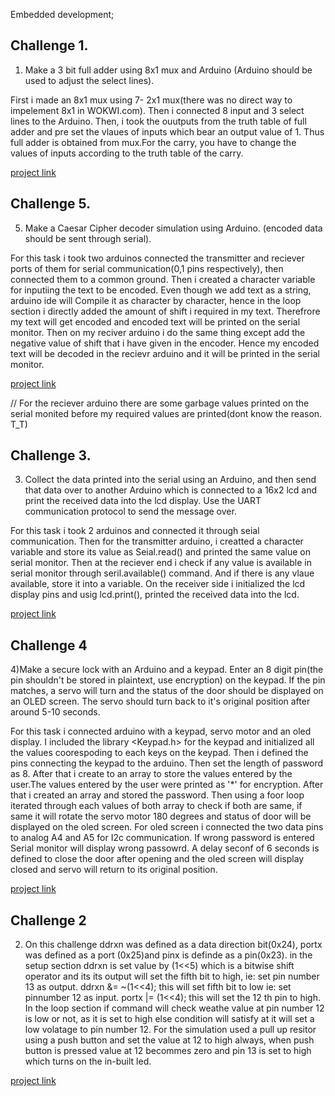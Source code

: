 Embedded development;

## Challenge 1.
1) Make a 3 bit full adder using 8x1 mux and Arduino (Arduino should be used to adjust the select lines).

First i made an 8x1 mux using 7- 2x1 mux(there was no direct way to impelement 8x1 in WOKWI.com). Then i connected 8 input and 3 select lines to the Arduino. Then, i took the ouutputs from the truth table of full adder and pre set the vlaues of inputs which bear an output value of 1. Thus full adder is obtained from mux.For the carry, you have to change the values of inputs according to the truth table  of the carry.

[project link](https://wokwi.com/projects/394438977301562369)


## Challenge 5.
5) Make a Caesar Cipher decoder simulation using Arduino. (encoded data should be sent through serial).

 For this task i took two arduinos connected the transmitter and reciever ports of them for serial communication(0,1 pins respectively), then connected them to a common ground. Then i created a character variable for inputiing the text to be encoded. Even though we add text as a string, arduino ide will Compile it as character by character, hence in the loop section i directly added the amount of shift i required in my text. Therefrore my text will get encoded and encoded text will be printed on the serial monitor. Then on my reciver arduino i do the same thing except add the negative value of shift that i have given in the encoder. Hence my encoded text will be decoded in the recievr arduino and it will be printed in the serial monitor.

 [project link](https://www.tinkercad.com/things/5TJy9A5oKBb-shiny-allis-hango/editel)

 // For the reciever arduino there are some garbage values printed on the serial monited before my required values are printed(dont know the reason. T_T)

## Challenge 3.
3)  Collect the data printed into the serial using an Arduino, and then send that data over to another Arduino which is connected to a 16x2 lcd and print the received data into the lcd display. Use the UART communication protocol to send the message over.

For this task i took 2 arduinos and connected it through seial communication. Then for the transmitter arduino, i creatted a character variable and store its value as Seial.read() and printed the same value on serial monitor. Then at the reciever end i check if any value is available in serial monitor through seril.available() command. And if there is any vlaue available, store it into a variable. On the receiver side i initialized the lcd display pins and usig lcd.print(), printed the received data into the lcd.    

[project link](https://www.tinkercad.com/things/9fhaL8M3EhR-bodacious-krunk-wluff/editel?tenant=circuits)

## Challenge 4

4)Make a secure lock with an Arduino and a keypad. Enter an 8 digit pin(the pin shouldn't be stored in plaintext, use encryption) on the keypad. If the pin matches, a servo will turn and the status of the door should be displayed on an OLED screen. The servo should turn back to it's original position after around 5-10 seconds.

For this task i connected arduino with a keypad, servo motor and an oled display. I included the library <Keypad.h> for the keypad and initialized all the values coorespoding to each  keys on the keypad. Then i defined the pins connecting the keypad to the arduino. Then set the length of password as 8. After that i create to an array to store the values entered by the user.The values entered by the user were printed as '*' for encryption. After that i created an array and stored the password. Then using a foor loop iterated through each values of both array to check
if both are same, if same it will rotate the servo motor 180 degrees and status of door will be displayed on the oled screen. For oled screen i connected the two data pins to analog A4 and A5 for I2c communication. If wrong password is entered Serial monitor will display wrong passowrd. A delay seconf of 6 seconds is defined to close the door after opening and the oled screen will display closed and servo will return to its original position.

[project link](https://wokwi.com/projects/396301889925358593)
   
## Challenge 2
2)  On this challenge ddrxn was defined as a data direction bit(0x24), portx was defined as a port (0x25)and pinx is definde as a pin(0x23). in the setup section ddrxn is set value by (1<<5) which is a bitwise shift operator  and its  its output will set the fifth bit to high, ie: set pin number 13 as output. ddrxn &= ~(1<<4); this will set fifth bit to low ie: set pinnumber 12 as input. portx |= (1<<4); this will set the 12 th pin to high.
In the loop section if command will check weathe value at pin number 12 is low or not, as it is set to high else condition will satisfy at it will set a low volatage to pin number 12. For the simulation used a pull up resitor using a push button and set the value at 12 to high always, when push button is pressed value at 12 becommes zero and pin 13 is set to high which turns on the in-built led.

[project link](https://www.tinkercad.com/things/bWEp4oGHIhZ-super-krunk-bombul/editel?sharecode=i5OBrx5EOMEgSww6ixSSEMW8FsxPUzPoBiga9rx7fKQ)
